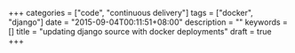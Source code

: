 +++
categories = ["code", "continuous delivery"]
tags = ["docker", "django"]
date = "2015-09-04T00:11:51+08:00"
description = ""
keywords = []
title = "updating django source with docker deployments"
draft = true
+++

